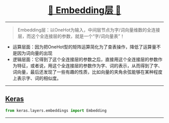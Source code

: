 [<h1 align = "center">:rocket: Embedding层 :facepunch:</h1>][1]

---
> Embedding层：以OneHot为输入，中间层节点为字/词向量维数的全连接层，而这个全连接层的参数，就是一个“字/词向量表”！

- 运算层面：因为把OneHot型的矩阵运算简化为了查表操作，降低了运算量不是因为词向量的出现
- 逻辑层面：它得到了这个全连接层的参数之后，直接用这个全连接层的参数作为特征，或者说，用这个全连接层的参数作为字、词的表示，从而得到了字、词向量，最后还发现了一些有趣的性质，比如向量的夹角余弦能够在某种程度上表示字、词的相似度。

---
## [Keras][2]
```python
from keras.layers.embeddings import Embedding
```





---
[1]: https://spaces.ac.cn/archives/4122/
[2]: http://keras-cn.readthedocs.io/en/latest/layers/embedding_layer/


